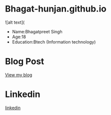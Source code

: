 
# Bhagat-hunjan.github.io
![alt text](
- Name:Bhagatpreet Singh
- Age:18
- Education:Btech (Information technology)

# Blog Post
[View my blog](my_experience/readme.md)
 # Linkedin
 [linkedin](https://www.linkedin.com/in/bhagat-preet-singh-845a28318?utm_source=share&utm_campaim)
 
